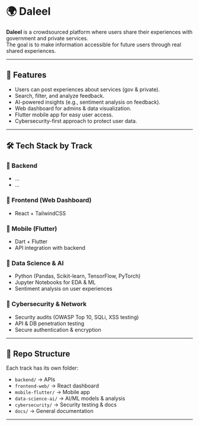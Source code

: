 # 🌍 Daleel

**Daleel** is a crowdsourced platform where users share their experiences with government and private services.  
The goal is to make information accessible for future users through real shared experiences.

---

## 🚀 Features
- Users can post experiences about services (gov & private).
- Search, filter, and analyze feedback.
- AI-powered insights (e.g., sentiment analysis on feedback).
- Web dashboard for admins & data visualization.
- Flutter mobile app for easy user access.
- Cybersecurity-first approach to protect user data.

---

## 🛠️ Tech Stack by Track

### 🔹 Backend
- ...
- ...

### 🔹 Frontend (Web Dashboard)
- React + TailwindCSS

### 🔹 Mobile (Flutter)
- Dart + Flutter
- API integration with backend

### 🔹 Data Science & AI
- Python (Pandas, Scikit-learn, TensorFlow, PyTorch)
- Jupyter Notebooks for EDA & ML
- Sentiment analysis on user experiences

### 🔹 Cybersecurity & Network
- Security audits (OWASP Top 10, SQLi, XSS testing)
- API & DB penetration testing
- Secure authentication & encryption

---

## 📂 Repo Structure
Each track has its own folder:
- `backend/` → APIs
- `frontend-web/` → React dashboard
- `mobile-flutter/` → Mobile app
- `data-science-ai/` → AI/ML models & analysis
- `cybersecurity/` → Security testing & docs
- `docs/` → General documentation

---
